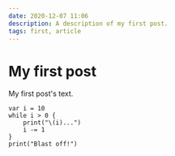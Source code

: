 ```yaml
---
date: 2020-12-07 11:06
description: A description of my first post.
tags: first, article
---
```

# My first post

My first post's text.

```
var i = 10
while i > 0 {
    print("\(i)...")
    i -= 1
}
print("Blast off!")
```

